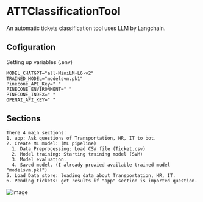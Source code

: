 # ATTClassificationTool
An automatic tickets classification tool uses LLM by Langchain.
## Cofiguration

Setting up variables (.env)
```
MODEL_CHATGPT="all-MiniLM-L6-v2"
TRAINED_MODEL="modelsvm.pk1"
Pinecone_API_Key=" "
PINECONE_ENVIRONMENT=" "
PINECONE_INDEX=" "
OPENAI_API_KEY=" "
```

## Sections
```
There 4 main sections:
1. app: Ask questions of Transportation, HR, IT to bot.
2. Create ML model: (ML pipeline)
  1. Data Preprocessing: Load CSV file (Ticket.csv)
  2. Model training: Starting training model (SVM)
  3. Model evaluation.
  4. Saved model. (I already provied available trained model "modelsvm.pkl")
5. Load Data store: loading data about Transportation, HR, IT.
6. Pending tickets: get results if "app" section is imported question.
```

![image](https://github.com/quangtn266/ATTClassificationTool/assets/50879191/c741ee2a-d536-479f-93fe-c10db9007eb5)
